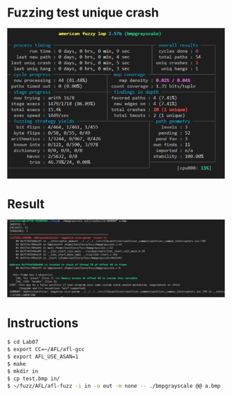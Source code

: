 # Fuzzing test unique crash
![](./fuzz_test.png)




# Result
![](./result.png)



# Instructions
```sh
$ cd Lab07
$ export CC=~/AFL/afl-gcc
$ export AFL_USE_ASAN=1
$ make
$ mkdir in
$ cp test.bmp in/
$ ~/fuzz/AFL/afl-fuzz -i in -o out -m none -- ./bmpgrayscale @@ a.bmp
```